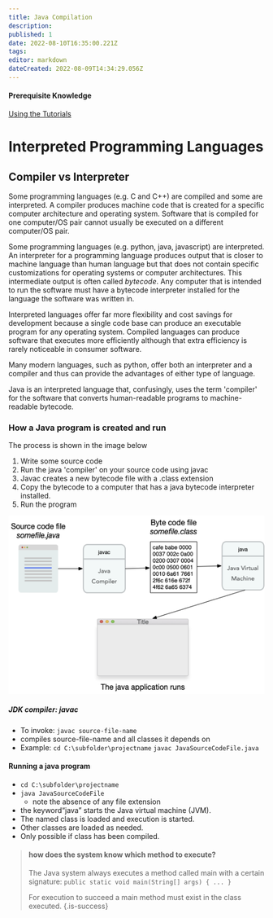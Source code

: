 ```yaml
---
title: Java Compilation
description: 
published: 1
date: 2022-08-10T16:35:00.221Z
tags: 
editor: markdown
dateCreated: 2022-08-09T14:34:29.056Z
---
```


#### Prerequisite Knowledge

[Using the Tutorials](/tools/jupyterLabIntro)
# Interpreted Programming Languages


## Compiler vs Interpreter

Some programming languages (e.g. C and C++) are compiled and some are interpreted.   A compiler produces machine code that is created for a specific computer architecture and operating system.  Software that is compiled for one computer/OS pair cannot usually be executed on a different computer/OS pair.

Some programming languages (e.g. python, java, javascript) are interpreted.  An interpreter for a programming language produces output that is closer to machine language than human language but that does not contain specific customizations for operating systems or computer architectures.  This intermediate output is often called *bytecode*.   Any computer that is intended to run the software must have a bytecode interpreter installed for the language the software was written in.

Interpreted languages offer far more flexibility and cost savings for development because  a single code base can produce an executable program for any operating system.   Compiled languages can produce software that executes more efficiently although that extra efficiency is rarely noticeable in consumer software.

Many modern languages, such as python, offer both an interpreter and a compiler and thus can provide the advantages of either type of language.

Java is an interpreted language that, confusingly, uses the term 'compiler' for the software that converts human-readable programs to machine-readable bytecode.

### How a Java program is created and run

The process is shown in the image below

1. Write some source code
1. Run the java 'compiler' on your source code using javac  
1. Javac creates a new bytecode file with a .class extension
1. Copy the bytecode to a computer that has a java bytecode interpreter installed.
1. Run the program

![The process of java code compilation.](/images/compile_cycle.png)

##### JDK compiler: javac
- To invoke:
`javac source-file-name`
- compiles source-file-name and all classes it depends on
- Example:
`cd C:\subfolder\projectname`
`javac JavaSourceCodeFile.java`

#### Running a java program
- `cd C:\subfolder\projectname`
-  `java JavaSourceCodeFile`
   - note the absence of any file extension
-  the keyword“java” starts the Java virtual machine (JVM).
- The named class is loaded and execution is started.
- Other classes are loaded as needed.
- Only possible if class has been compiled.

> #### how does the system know which method to execute?
>The Java system always executes a method called main with a certain signature:
> `public static void main(String[] args) { ... }` 
> 
> For execution to succeed a main method must exist in the class executed.
{.is-success}






